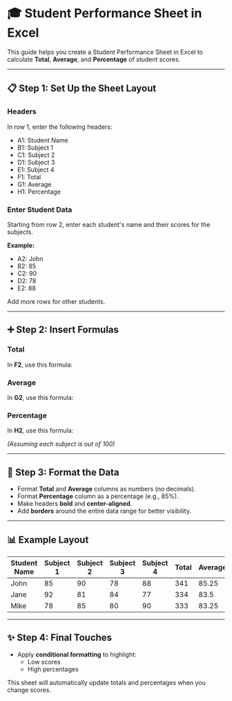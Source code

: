# 🎓 Student Performance Sheet in Excel

This guide helps you create a Student Performance Sheet in Excel to calculate **Total**, **Average**, and **Percentage** of student scores.

---

## 📋 Step 1: Set Up the Sheet Layout

### Headers
In row 1, enter the following headers:
- A1: Student Name  
- B1: Subject 1  
- C1: Subject 2  
- D1: Subject 3  
- E1: Subject 4  
- F1: Total  
- G1: Average  
- H1: Percentage  

### Enter Student Data
Starting from row 2, enter each student's name and their scores for the subjects.

**Example:**
- A2: John  
- B2: 85  
- C2: 90  
- D2: 78  
- E2: 88  

Add more rows for other students.

---

## ➕ Step 2: Insert Formulas

### Total
In **F2**, use this formula:


### Average
In **G2**, use this formula:


### Percentage
In **H2**, use this formula:

*(Assuming each subject is out of 100)*


---

## 🎨 Step 3: Format the Data

- Format **Total** and **Average** columns as numbers (no decimals).
- Format **Percentage** column as a percentage (e.g., 85%).
- Make headers **bold** and **center-aligned**.
- Add **borders** around the entire data range for better visibility.

---

## 📊 Example Layout

| Student Name | Subject 1 | Subject 2 | Subject 3 | Subject 4 | Total | Average | Percentage |
|--------------|-----------|-----------|-----------|-----------|-------|---------|------------|
| John         | 85        | 90        | 78        | 88        | 341   | 85.25   | 85.25%     |
| Jane         | 92        | 81        | 84        | 77        | 334   | 83.5    | 83.5%      |
| Mike         | 78        | 85        | 80        | 90        | 333   | 83.25   | 83.25%     |

---

## ✨ Step 4: Final Touches

- Apply **conditional formatting** to highlight:
  - Low scores
  - High percentages

This sheet will automatically update totals and percentages when you change scores.

